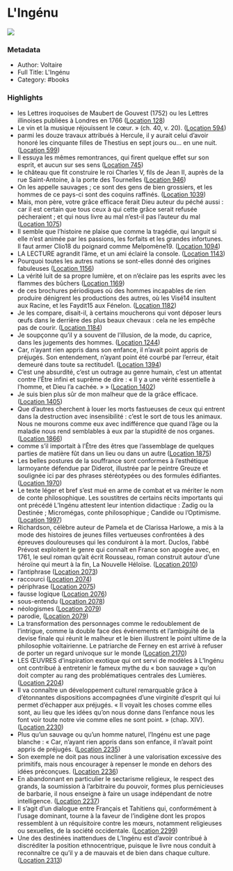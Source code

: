 # L'Ingénu

![](https://m.media-amazon.com/images/I/71XQhUS225L._SY160.jpg)

### Metadata

- Author: Voltaire
- Full Title: L'Ingénu
- Category: #books

### Highlights

- les Lettres iroquoises de Maubert de Gouvest (1752) ou les Lettres illinoises publiées à Londres en 1766 ([Location 128](https://readwise.io/to_kindle?action=open&asin=B005RAFP58&location=128))
- Le vin et la musique réjouissent le cœur. » (ch. 40, v. 20). ([Location 594](https://readwise.io/to_kindle?action=open&asin=B005RAFP58&location=594))
- parmi les douze travaux attribués à Hercule, il y aurait celui d’avoir honoré les cinquante filles de Thestius en sept jours ou… en une nuit. ([Location 599](https://readwise.io/to_kindle?action=open&asin=B005RAFP58&location=599))
- Il essuya les mêmes remontrances, qui firent quelque effet sur son esprit, et aucun sur ses sens ([Location 745](https://readwise.io/to_kindle?action=open&asin=B005RAFP58&location=745))
- le château que fit construire le roi Charles V, fils de Jean II, auprès de la rue Saint-Antoine, à la porte des Tournelles ([Location 946](https://readwise.io/to_kindle?action=open&asin=B005RAFP58&location=946))
- On les appelle sauvages ; ce sont des gens de bien grossiers, et les hommes de ce pays-ci sont des coquins raffinés. ([Location 1039](https://readwise.io/to_kindle?action=open&asin=B005RAFP58&location=1039))
- Mais, mon père, votre grâce efficace ferait Dieu auteur du péché aussi : car il est certain que tous ceux à qui cette grâce serait refusée pécheraient ; et qui nous livre au mal n’est-il pas l’auteur du mal ([Location 1075](https://readwise.io/to_kindle?action=open&asin=B005RAFP58&location=1075))
- Il semble que l’histoire ne plaise que comme la tragédie, qui languit si elle n’est animée par les passions, les forfaits et les grandes infortunes. Il faut armer Clio18 du poignard comme Melpomène19. ([Location 1094](https://readwise.io/to_kindle?action=open&asin=B005RAFP58&location=1094))
- LA LECTURE agrandit l’âme, et un ami éclairé la console. ([Location 1143](https://readwise.io/to_kindle?action=open&asin=B005RAFP58&location=1143))
- Pourquoi toutes les autres nations se sont-elles donné des origines fabuleuses ([Location 1156](https://readwise.io/to_kindle?action=open&asin=B005RAFP58&location=1156))
- La vérité luit de sa propre lumière, et on n’éclaire pas les esprits avec les flammes des bûchers ([Location 1169](https://readwise.io/to_kindle?action=open&asin=B005RAFP58&location=1169))
- de ces brochures périodiques où des hommes incapables de rien produire dénigrent les productions des autres, où les Visé14 insultent aux Racine, et les Faydit15 aux Fénelon. ([Location 1182](https://readwise.io/to_kindle?action=open&asin=B005RAFP58&location=1182))
- Je les compare, disait-il, à certains moucherons qui vont déposer leurs œufs dans le derrière des plus beaux chevaux : cela ne les empêche pas de courir. ([Location 1184](https://readwise.io/to_kindle?action=open&asin=B005RAFP58&location=1184))
- Je soupçonne qu’il y a souvent de l’illusion, de la mode, du caprice, dans les jugements des hommes. ([Location 1244](https://readwise.io/to_kindle?action=open&asin=B005RAFP58&location=1244))
- Car, n’ayant rien appris dans son enfance, il n’avait point appris de préjugés. Son entendement, n’ayant point été courbé par l’erreur, était demeuré dans toute sa rectitude1. ([Location 1394](https://readwise.io/to_kindle?action=open&asin=B005RAFP58&location=1394))
- C’est une absurdité, c’est un outrage au genre humain, c’est un attentat contre l’Être infini et suprême de dire : « Il y a une vérité essentielle à l’homme, et Dieu l’a cachée. » » ([Location 1402](https://readwise.io/to_kindle?action=open&asin=B005RAFP58&location=1402))
- Je suis bien plus sûr de mon malheur que de la grâce efficace. ([Location 1405](https://readwise.io/to_kindle?action=open&asin=B005RAFP58&location=1405))
- Que d’autres cherchent à louer les morts fastueuses de ceux qui entrent dans la destruction avec insensibilité : c’est le sort de tous les animaux. Nous ne mourons comme eux avec indifférence que quand l’âge ou la maladie nous rend semblables à eux par la stupidité de nos organes. ([Location 1866](https://readwise.io/to_kindle?action=open&asin=B005RAFP58&location=1866))
- comme s’il importait à l’Être des êtres que l’assemblage de quelques parties de matière fût dans un lieu ou dans un autre ([Location 1875](https://readwise.io/to_kindle?action=open&asin=B005RAFP58&location=1875))
- Les belles postures de la souffrance sont conformes à l’esthétique larmoyante défendue par Diderot, illustrée par le peintre Greuze et soulignée ici par des phrases stéréotypées ou des formules édifiantes. ([Location 1970](https://readwise.io/to_kindle?action=open&asin=B005RAFP58&location=1970))
- Le texte léger et bref s’est mué en arme de combat et va mériter le nom de conte philosophique. Les soustitres de certains récits importants qui ont précédé L’Ingénu attestent leur intention didactique : Zadig ou la Destinée ; Micromégas, conte philosophique ; Candide ou l’Optimisme. ([Location 1997](https://readwise.io/to_kindle?action=open&asin=B005RAFP58&location=1997))
- Richardson, célèbre auteur de Pamela et de Clarissa Harlowe, a mis à la mode des histoires de jeunes filles vertueuses confrontées à des épreuves douloureuses qui les conduiront à la mort. Duclos, l’abbé Prévost exploitent le genre qui connaît en France son apogée avec, en 1761, le seul roman qu’ait écrit Rousseau, roman construit autour d’une héroïne qui meurt à la fin, La Nouvelle Héloïse. ([Location 2010](https://readwise.io/to_kindle?action=open&asin=B005RAFP58&location=2010))
- l’antiphrase ([Location 2073](https://readwise.io/to_kindle?action=open&asin=B005RAFP58&location=2073))
- raccourci ([Location 2074](https://readwise.io/to_kindle?action=open&asin=B005RAFP58&location=2074))
- périphrase ([Location 2075](https://readwise.io/to_kindle?action=open&asin=B005RAFP58&location=2075))
- fausse logique ([Location 2076](https://readwise.io/to_kindle?action=open&asin=B005RAFP58&location=2076))
- sous-entendu ([Location 2078](https://readwise.io/to_kindle?action=open&asin=B005RAFP58&location=2078))
- néologismes ([Location 2079](https://readwise.io/to_kindle?action=open&asin=B005RAFP58&location=2079))
- parodie, ([Location 2079](https://readwise.io/to_kindle?action=open&asin=B005RAFP58&location=2079))
- La transformation des personnages comme le redoublement de l’intrigue, comme la double face des événements et l’ambiguïté de la devise finale qui réunit le malheur et le bien illustrent le point ultime de la philosophie voltairienne. Le patriarche de Ferney en est arrivé à refuser de porter un regard univoque sur le monde ([Location 2170](https://readwise.io/to_kindle?action=open&asin=B005RAFP58&location=2170))
- LES ŒUVRES d’inspiration exotique qui ont servi de modèles à L’Ingénu ont contribué à entretenir le fameux mythe du « bon sauvage » qu’on doit compter au rang des problématiques centrales des Lumières. ([Location 2204](https://readwise.io/to_kindle?action=open&asin=B005RAFP58&location=2204))
- Il va connaître un développement culturel remarquable grâce à d’étonnantes dispositions accompagnées d’une virginité d’esprit qui lui permet d’échapper aux préjugés. « Il voyait les choses comme elles sont, au lieu que les idées qu’on nous donne dans l’enfance nous les font voir toute notre vie comme elles ne sont point. » (chap. XIV). ([Location 2230](https://readwise.io/to_kindle?action=open&asin=B005RAFP58&location=2230))
- Plus qu’un sauvage ou qu’un homme naturel, l’Ingénu est une page blanche : « Car, n’ayant rien appris dans son enfance, il n’avait point appris de préjugés. ([Location 2235](https://readwise.io/to_kindle?action=open&asin=B005RAFP58&location=2235))
- Son exemple ne doit pas nous incliner à une valorisation excessive des primitifs, mais nous encourager à repenser le monde en dehors des idées préconçues. ([Location 2236](https://readwise.io/to_kindle?action=open&asin=B005RAFP58&location=2236))
- En abandonnant en particulier le sectarisme religieux, le respect des grands, la soumission à l’arbitraire du pouvoir, formes plus pernicieuses de barbarie, il nous enseigne à faire un usage indépendant de notre intelligence. ([Location 2237](https://readwise.io/to_kindle?action=open&asin=B005RAFP58&location=2237))
- Il s’agit d’un dialogue entre Français et Tahitiens qui, conformément à l’usage dominant, tourne à la faveur de l’indigène dont les propos ressemblent à un réquisitoire contre les mœurs, notamment religieuses ou sexuelles, de la société occidentale. ([Location 2299](https://readwise.io/to_kindle?action=open&asin=B005RAFP58&location=2299))
- Une des destinées inattendues de L’Ingénu est d’avoir contribué à discréditer la position ethnocentrique, puisque le livre nous conduit à reconnaître ce qu’il y a de mauvais et de bien dans chaque culture. ([Location 2313](https://readwise.io/to_kindle?action=open&asin=B005RAFP58&location=2313))
